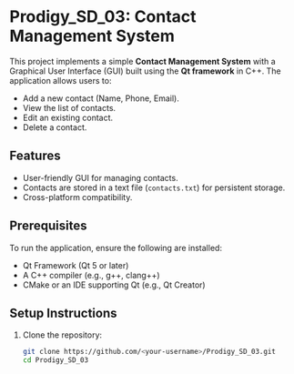 # Prodigy_SD_03: Contact Management System

This project implements a simple **Contact Management System** with a Graphical User Interface (GUI) built using the **Qt framework** in C++. The application allows users to:

- Add a new contact (Name, Phone, Email).
- View the list of contacts.
- Edit an existing contact.
- Delete a contact.

## Features
- User-friendly GUI for managing contacts.
- Contacts are stored in a text file (`contacts.txt`) for persistent storage.
- Cross-platform compatibility.

## Prerequisites
To run the application, ensure the following are installed:
- Qt Framework (Qt 5 or later)
- A C++ compiler (e.g., g++, clang++)
- CMake or an IDE supporting Qt (e.g., Qt Creator)

## Setup Instructions
1. Clone the repository:
   ```bash
   git clone https://github.com/<your-username>/Prodigy_SD_03.git
   cd Prodigy_SD_03
